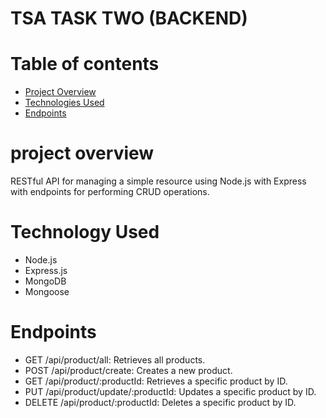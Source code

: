 
# TSA TASK TWO (BACKEND) 

# Table of contents

- [Project Overview](#project-overview)
- [Technologies Used](#technologies-used)
- [Endpoints](#endpoints)

# project overview
 RESTful API for managing a simple resource using Node.js with Express with endpoints for performing CRUD operations.



# Technology Used
- Node.js
- Express.js
- MongoDB
- Mongoose



# Endpoints
- GET /api/product/all: Retrieves all products.
- POST /api/product/create: Creates a new product.
- GET /api/product/:productId: Retrieves a specific product by ID.
- PUT /api/product/update/:productId: Updates a specific product by ID.
- DELETE /api/product/:productId: Deletes a specific product by ID.